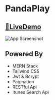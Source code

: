# PandaPlay




## [🔗LiveDemo]() 


![App Screenshot](./client/public/app.png)


## Powered By
 - MERN Stack
 - Tailwind CSS
 - Jwt & Bcrypt
 - Pagination
 - RESTful Api
 - Itunes Search Api

   
   
